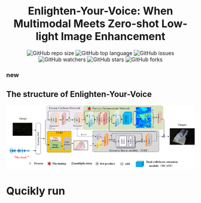 
<div align="center">
<h1>Enlighten-Your-Voice: When Multimodal Meets Zero-shot Low-light Image Enhancement </h1>
</div>

<div align="center">
<img alt="GitHub repo size" src="https://img.shields.io/github/repo-size/zhangbaijin/Enlighten-Your-Voice?color=green"> <img alt="GitHub top language" src="https://img.shields.io/github/languages/top/zhangbaijin/Enlighten-Your-Voice">  <img alt="GitHub issues" src="https://img.shields.io/github/issues/zhangbaijin/Enlighten-Your-Voice"> 
</div>
<div align="center">
<img alt="GitHub watchers" src="https://img.shields.io/github/watchers/zhangbaijin/Enlighten-Your-Voice?style=social"> <img alt="GitHub stars" src="https://img.shields.io/github/stars/zhangbaijin/Enlighten-Your-Voice"> <img alt="GitHub forks" src="https://img.shields.io/github/forks/zhangbaijin/Enlighten-Your-Voice?style=social">
</div>


### new

## The structure of Enlighten-Your-Voice

![image](https://github.com/zhangbaijin/Enlighten-Your-Voice/blob/main/cvpr-structure.png)
# Qucikly run
